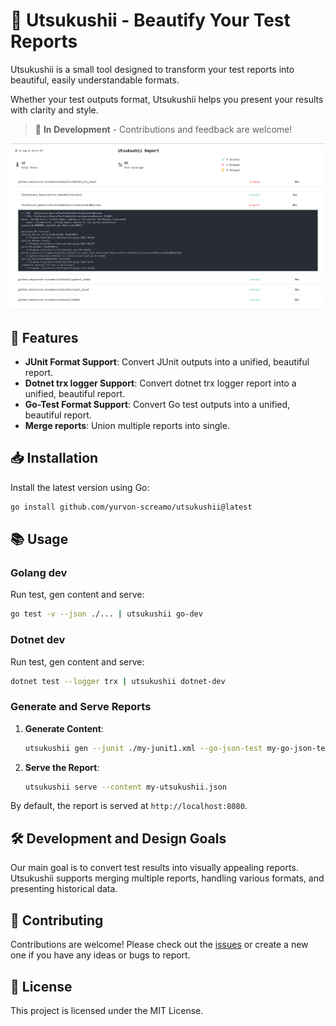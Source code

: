 # 🌸 Utsukushii - Beautify Your Test Reports

Utsukushii is a small tool designed to transform your test reports into beautiful, easily understandable formats.

Whether your test outputs format, Utsukushii helps you present your results with clarity and style.

> 🚧 **In Development** - Contributions and feedback are welcome!

![Example Report](example.png)

## 🚀 Features

- **JUnit Format Support**: Convert JUnit outputs into a unified, beautiful report.
- **Dotnet trx logger Support**: Convert dotnet trx logger report into a unified, beautiful report.
- **Go-Test Format Support**: Convert Go test outputs into a unified, beautiful report.
- **Merge reports**: Union multiple reports into single.

## 📥 Installation

Install the latest version using Go:

```bash
go install github.com/yurvon-screamo/utsukushii@latest
```

## 📚 Usage

### Golang dev

Run test, gen content and serve:

```bash
go test -v --json ./... | utsukushii go-dev
```

### Dotnet dev

Run test, gen content and serve:

```bash
dotnet test --logger trx | utsukushii dotnet-dev
```

### Generate and Serve Reports

1. **Generate Content**:

   ```bash
   utsukushii gen --junit ./my-junit1.xml --go-json-test my-go-json-test-1.log --dotnet-trx myTrx.trx
   ```

2. **Serve the Report**:

   ```bash
   utsukushii serve --content my-utsukushii.json
   ```

By default, the report is served at `http://localhost:8080`.

## 🛠️ Development and Design Goals

Our main goal is to convert test results into visually appealing reports. Utsukushii supports merging multiple reports, handling various formats, and presenting historical data.

## 🤝 Contributing

Contributions are welcome! Please check out the [issues](https://github.com/yurvon-screamo/utsukushii/issues) or create a new one if you have any ideas or bugs to report.

## 📝 License

This project is licensed under the MIT License.
